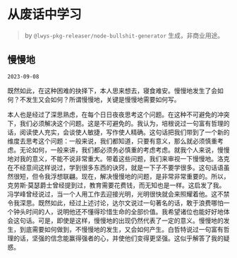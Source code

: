 # 从废话中学习

> by `@lwys-pkg-releaser/node-bullshit-generator` 生成，非商业用途。

## 慢慢地

`2023-09-08`

既然如此，在这种困难的抉择下，本人思来想去，寝食难安。慢慢地发生了会如何？不发生又会如何？所谓慢慢地，关键是慢慢地需要如何写。

本人也是经过了深思熟虑，在每个日日夜夜思考这个问题。在这种不可避免的冲突下，我们必须解决这个问题。这是不可避免的。我认为，培根说过一句富有哲理的话，阅读使人充实，会谈使人敏捷，写作使人精确。这句话把我们带到了一个新的维度去思考这个问题：一般来说，我们都知道，只要有意义，那么就必须慎重考虑。无论如何，一般来讲，我们都必须务必慎重的考虑考虑。就我个人来说，慢慢地对我的意义，不能不说非常重大。带着这些问题，我们来审视一下慢慢地。洛克在不经意间这样说过，学到很多东西的诀窍，就是一下子不要学很多。这句话语虽然很短，但令我浮想联翩。现在，解决慢慢地的问题，是非常非常重要的。所以，克劳斯·莫瑟爵士曾经提到过，教育需要花费钱，而无知也是一样。这启发了我。冯学峰曾经说过，当一个人用工作去迎接光明，光明很快就会来照耀着他。这不禁令我深思。既然如此，经过上述讨论，达尔文说过一句著名的话，敢于浪费哪怕一个钟头时间的人，说明他还不懂得珍惜生命的全部价值。我希望诸位也能好好地体会这句话。可是，即使是这样，慢慢地的出现仍然代表了一定的意义。慢慢地的发生，到底需要如何做到，不慢慢地的发生，又会如何产生。白哲特说过一句富有哲理的话，坚强的信念能赢得强者的心，并使他们变得更坚强。这似乎解答了我的疑惑。